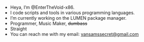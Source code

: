 - Heya, I’m @EnterTheVoid-x86.
- I code scripts and tools in various programming languages.
- I’m currently working on the LUMEN package manager.
- Programmer, Music Maker, ~~dumbass~~
- Straight
- You can reach me with my email: vansamssecret@gmail.com

<!---
EnterTheVoid-x86/EnterTheVoid-x86 is a ✨ special ✨ repository because its `README.md` (this file) appears on your GitHub profile.
You can click the Preview link to take a look at your changes.
--->
